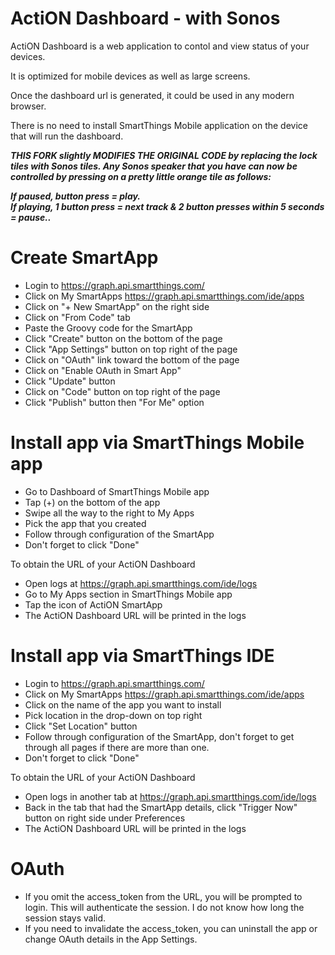 ActiON Dashboard - with Sonos 
======

ActiON Dashboard is a web application to contol and view status of your devices. 

It is optimized for mobile devices as well as large screens.

Once the dashboard url is generated, it could be used in any modern browser.

There is no need to install SmartThings Mobile application on the device that will run the dashboard.

***THIS FORK slightly MODIFIES THE ORIGINAL CODE by replacing the lock tiles with Sonos tiles.  Any Sonos speaker that you have can now be controlled by pressing on a pretty little orange tile as follows:***  

  ***If paused, button press = play.***  
  ***If playing, 1 button press = next track & 2 button presses within 5 seconds = pause..***


Create SmartApp
======
* Login to https://graph.api.smartthings.com/
* Click on My SmartApps https://graph.api.smartthings.com/ide/apps
* Click on "+ New SmartApp" on the right side
* Click on "From Code" tab
* Paste the Groovy code for the SmartApp
* Click "Create" button on the bottom of the page
* Click "App Settings" button on top right of the page
* Click on "OAuth" link toward the bottom of the page
* Click on "Enable OAuth in Smart App"
* Click "Update" button
* Click on "Code" button on top right of the page
* Click "Publish" button then "For Me" option

Install app via SmartThings Mobile app
======

* Go to Dashboard of SmartThings Mobile app
* Tap (+) on the bottom of the app
* Swipe all the way to the right to My Apps
* Pick the app that you created
* Follow through configuration of the SmartApp
* Don't forget to click "Done"

To obtain the URL of your ActiON Dashboard

* Open logs at https://graph.api.smartthings.com/ide/logs 
* Go to My Apps section in SmartThings Mobile app
* Tap the icon of ActiON SmartApp
* The ActiON Dashboard URL will be printed in the logs

Install app via SmartThings IDE
======

* Login to https://graph.api.smartthings.com/
* Click on My SmartApps https://graph.api.smartthings.com/ide/apps
* Click on the name of the app you want to install
* Pick location in the drop-down on top right
* Click "Set Location" button
* Follow through configuration of the SmartApp, don't forget to get through all pages if there are more than one.
* Don't forget to click "Done"

To obtain the URL of your ActiON Dashboard

* Open logs in another tab at https://graph.api.smartthings.com/ide/logs
* Back in the tab that had the SmartApp details, click "Trigger Now" button on right side under Preferences
* The ActiON Dashboard URL will be printed in the logs

OAuth
=====
* If you omit the access_token from the URL, you will be prompted to login. This will authenticate the session. I do not know how long the session stays valid.
* If you need to invalidate the access_token, you can uninstall the app or change OAuth details in the App Settings.
